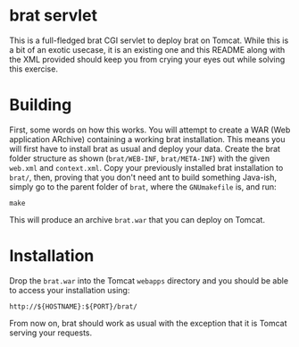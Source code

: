 # brat servlet #

This is a full-fledged brat CGI servlet to deploy brat on Tomcat. While this
is a bit of an exotic usecase, it is an existing one and this README along
with the XML provided should keep you from crying your eyes out while solving
this exercise.

# Building #

First, some words on how this works. You will attempt to create a WAR (Web
application ARchive) containing a working brat installation. This means you
will first have to install brat as usual and deploy your data. Create the brat
folder structure as shown (`brat/WEB-INF`, `brat/META-INF`) with the given
`web.xml` and `context.xml`. Copy your previously installed brat installation
to `brat/`, then, proving that you don't need ant to build something Java-ish,
simply go to the parent folder of `brat`, where the `GNUmakefile` is, and run:

    make

This will produce an archive `brat.war` that you can deploy on Tomcat.

# Installation #

Drop the `brat.war` into the Tomcat `webapps` directory and you should be able
to access your installation using:

    http://${HOSTNAME}:${PORT}/brat/

From now on, brat should work as usual with the exception that it is Tomcat
serving your requests.
